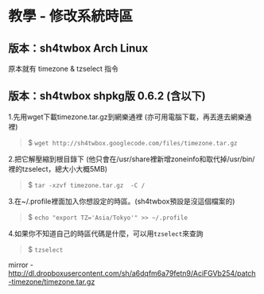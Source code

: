 # 教學 - 修改系統時區 #
## 版本：sh4twbox Arch Linux ##
原本就有 timezone &  tzselect 指令

## 版本：sh4twbox shpkg版 0.6.2 (含以下) ##

1.先用wget下載timezone.tar.gz到網樂通裡 (亦可用電腦下載，再丟進去網樂通裡)
> $ `wget http://sh4twbox.googlecode.com/files/timezone.tar.gz`

2.把它解壓縮到根目錄下 (他只會在/usr/share裡新增zoneinfo和取代掉/usr/bin/裡的tzselect，總大小大概5MB)
> $ `tar -xzvf timezone.tar.gz  -C /`

3.在~/.profile裡面加入你想設定的時區。(sh4twbox預設是沒這個檔案的)
> $ `echo "export TZ='Asia/Tokyo'" >> ~/.profile`

4.如果你不知道自己的時區代碼是什麼，可以用`tzselect`來查詢
> $ `tzselect`


mirror - http://dl.dropboxusercontent.com/sh/a6dqfm6a79fetn9/AciFGVb254/patch-timezone/timezone.tar.gz